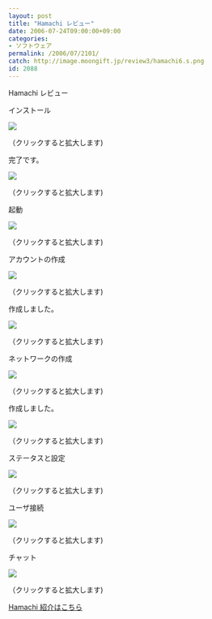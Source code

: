 ```yaml
---
layout: post
title: "Hamachi レビュー"
date: 2006-07-24T09:00:00+09:00
categories:
- ソフトウェア
permalink: /2006/07/2101/
catch: http://image.moongift.jp/review3/hamachi6.s.png
id: 2088
---
```

Hamachi レビュー  
<!--more-->

インストール

  

[![](http://image.moongift.jp/review3/hamachi1.s.png)](http://image.moongift.jp/review3/hamachi1.png)  
  
（クリックすると拡大します)

  

完了です。

  

[![](http://image.moongift.jp/review3/hamachi2.s.png)](http://image.moongift.jp/review3/hamachi2.png)  
  
（クリックすると拡大します)

  

起動

  

[![](http://image.moongift.jp/review3/hamachi3.s.png)](http://image.moongift.jp/review3/hamachi3.png)  
  
（クリックすると拡大します)

  

アカウントの作成

  

[![](http://image.moongift.jp/review3/hamachi4.s.png)](http://image.moongift.jp/review3/hamachi4.png)  
  
（クリックすると拡大します)

  

作成しました。

  

[![](http://image.moongift.jp/review3/hamachi5.s.png)](http://image.moongift.jp/review3/hamachi5.png)  
  
（クリックすると拡大します)

  

ネットワークの作成

  

[![](http://image.moongift.jp/review3/hamachi6.s.png)](http://image.moongift.jp/review3/hamachi6.png)  
  
（クリックすると拡大します)

  

作成しました。

  

[![](http://image.moongift.jp/review3/hamachi7.s.png)](http://image.moongift.jp/review3/hamachi7.png)  
  
（クリックすると拡大します)

  

ステータスと設定

  

[![](http://image.moongift.jp/review3/hamachi8.s.png)](http://image.moongift.jp/review3/hamachi8.png)  
  
（クリックすると拡大します)

  

ユーザ接続

  

[![](http://image.moongift.jp/review3/hamachi9.s.png)](http://image.moongift.jp/review3/hamachi9.png)  
  
（クリックすると拡大します)

  

チャット

  

[![](http://image.moongift.jp/review3/hamachi10.s.png)](http://image.moongift.jp/review3/hamachi10.png)  
  
（クリックすると拡大します)

  

[Hamachi 紹介はこちら](http://fw.moongift.jp/intro/i-2096.html)


